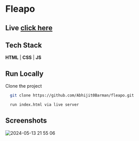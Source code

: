 # Fleapo


## Live      [click here](https://66423d2023f3fd0d7c6216e9--subtle-flan-06cb49.netlify.app/)

## Tech Stack

**HTML** | 
**CSS**  |
**JS** 
<!-- **Vite** 
**Tailwind CSS**  -->


## Run Locally

Clone the project

```bash
  git clone https://github.com/Abhijit0Barman/fleapo.git
```

<!-- ```bash
  run npm run build
``` -->
```bash
  run index.html via live server
```

## Screenshots
![2024-05-13 21 55 06](https://github.com/Abhijit0Barman/fleapo/assets/113384779/ccf11040-b407-4106-bac8-e30bca3a6cfe)
